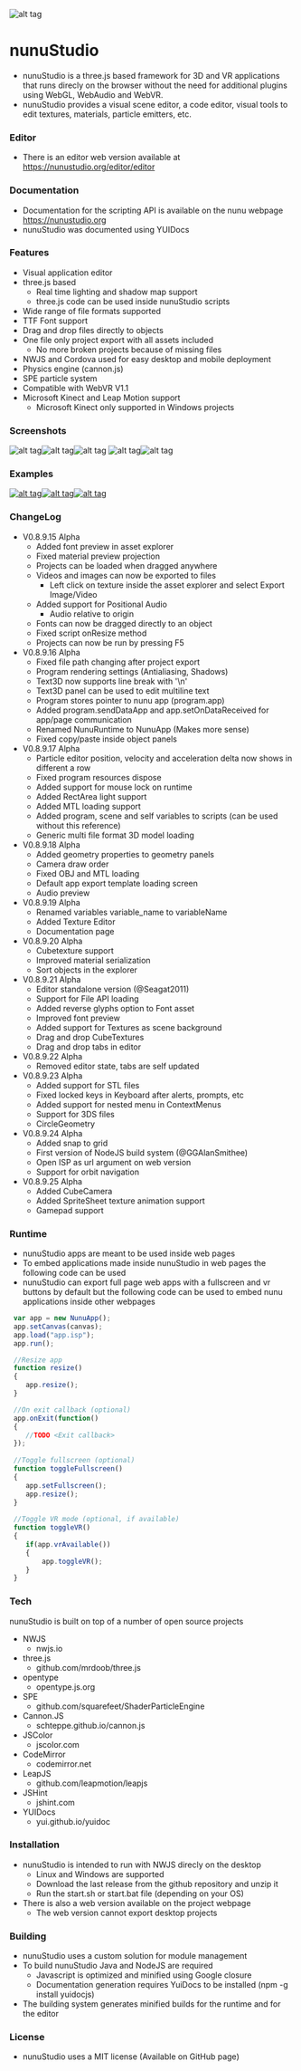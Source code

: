 ![alt tag](https://raw.githubusercontent.com/tentone/nunuStudio/master/docs/img/logo_border.png)

# nunuStudio
 - nunuStudio is a three.js based framework for 3D and VR applications that runs direcly on the browser without the need for additional plugins using WebGL, WebAudio and WebVR.
 - nunuStudio provides a visual scene editor, a code editor, visual tools to edit textures, materials, particle emitters, etc.

### Editor
 - There is an editor web version available at https://nunustudio.org/editor/editor

### Documentation
 - Documentation for the scripting API is available on the nunu webpage https://nunustudio.org
 - nunuStudio was documented using YUIDocs

### Features
- Visual application editor
- three.js based
	- Real time lighting and shadow map support
	- three.js code can be used inside nunuStudio scripts
- Wide range of file formats supported
- TTF Font support
- Drag and drop files directly to objects
- One file only project export with all assets included
	- No more broken projects because of missing files
- NWJS and Cordova used for easy desktop and mobile deployment
- Physics engine (cannon.js)
- SPE particle system
- Compatible with WebVR V1.1
- Microsoft Kinect and Leap Motion support
	- Microsoft Kinect only supported in Windows projects

### Screenshots
![alt tag](https://raw.githubusercontent.com/tentone/nunuStudio/master/docs/img/screenshot/small/2.png)![alt tag](https://raw.githubusercontent.com/tentone/nunuStudio/master/docs/img/screenshot/small/3.png)![alt tag](https://raw.githubusercontent.com/tentone/nunuStudio/master/docs/img/screenshot/small/4.png)
![alt tag](https://raw.githubusercontent.com/tentone/nunuStudio/master/docs/img/screenshot/small/1.png)![alt tag](https://raw.githubusercontent.com/tentone/nunuStudio/master/docs/img/screenshot/small/5.png)

### Examples
[![alt tag](https://raw.githubusercontent.com/tentone/nunuStudio/master/docs/img/examples/small/pong.png)](http://tentone.github.io/nunuStudio/examples/pong)[![alt tag](https://raw.githubusercontent.com/tentone/nunuStudio/master/docs/img/examples/small/fps.png)](http://tentone.github.io/nunuStudio/examples/fps)[![alt tag](https://raw.githubusercontent.com/tentone/nunuStudio/master/docs/img/examples/small/spine.png)](http://tentone.github.io/nunuStudio/examples/spine)

### ChangeLog
- V0.8.9.15 Alpha
	- Added font preview in asset explorer
	- Fixed material preview projection
	- Projects can be loaded when dragged anywhere
	- Videos and images can now be exported to files
		- Left click on texture inside the asset explorer and select Export Image/Video
	- Added support for Positional Audio
		- Audio relative to origin
	- Fonts can now be dragged directly to an object
	- Fixed script onResize method
	- Projects can now be run by pressing F5
- V0.8.9.16 Alpha
	- Fixed file path changing after project export
	- Program rendering settings (Antialiasing, Shadows)
	- Text3D now supports line break with '\n'
	- Text3D panel can be used to edit multiline text
	- Program stores pointer to nunu app (program.app)
	- Added program.sendDataApp and app.setOnDataReceived for app/page communication
	- Renamed NunuRuntime to NunuApp (Makes more sense)
	- Fixed copy/paste inside object panels
- V0.8.9.17 Alpha
	- Particle editor position, velocity and acceleration delta now shows in different a row
	- Fixed program resources dispose
	- Added support for mouse lock on runtime
	- Added RectArea light support
	- Added MTL loading support
	- Added program, scene and self variables to scripts (can be used without this reference)
	- Generic multi file format 3D model loading
- V0.8.9.18 Alpha
	- Added geometry properties to geometry panels
	- Camera draw order
	- Fixed OBJ and MTL loading
	- Default app export template loading screen
	- Audio preview
- V0.8.9.19 Alpha
	- Renamed variables variable_name to variableName
	- Added Texture Editor
	- Documentation page
- V0.8.9.20 Alpha
	- Cubetexture support
	- Improved material serialization
	- Sort objects in the explorer
- V0.8.9.21 Alpha
	- Editor standalone version (@Seagat2011)
	- Support for File API loading
	- Added reverse glyphs option to Font asset
	- Improved font preview
	- Added support for Textures as scene background
	- Drag and drop CubeTextures
	- Drag and drop tabs in editor
- V0.8.9.22 Alpha
	- Removed editor state, tabs are self updated
- V0.8.9.23 Alpha
	- Added support for STL files
	- Fixed locked keys in Keyboard after alerts, prompts, etc
	- Added support for nested menu in ContextMenus
	- Support for 3DS files
	- CircleGeometry
- V0.8.9.24 Alpha
	- Added snap to grid
	- First version of NodeJS build system (@GGAlanSmithee)
	- Open ISP as url argument on web version
	- Support for orbit navigation
- V0.8.9.25 Alpha
	- Added CubeCamera
	- Added SpriteSheet texture animation support
	- Gamepad support

### Runtime
- nunuStudio apps are meant to be used inside web pages
- To embed applications made inside nunuStudio in web pages the following code can be used
- nunuStudio can export full page web apps with a fullscreen and vr buttons by default but the following code can be used to embed nunu applications inside other webpages

```javascript
 var app = new NunuApp();
 app.setCanvas(canvas);
 app.load("app.isp");
 app.run();

 //Resize app
 function resize()
 {
 	app.resize();
 }

 //On exit callback (optional)
 app.onExit(function()
 {
 	//TODO <Exit callback>
 });
 
 //Toggle fullscreen (optional)
 function toggleFullscreen()
 {
 	app.setFullscreen();
 	app.resize();
 }
 
 //Toggle VR mode (optional, if available)
 function toggleVR()
 {
 	if(app.vrAvailable())
 	{
 		app.toggleVR();
 	}
 }
```

### Tech
nunuStudio is built on top of a number of open source projects
- NWJS
	- nwjs.io
- three.js
	- github.com/mrdoob/three.js
- opentype
	- opentype.js.org
- SPE
	- github.com/squarefeet/ShaderParticleEngine
- Cannon.JS
	- schteppe.github.io/cannon.js
- JSColor
	- jscolor.com
- CodeMirror
	- codemirror.net
- LeapJS
	- github.com/leapmotion/leapjs
- JSHint
	- jshint.com
- YUIDocs
	- yui.github.io/yuidoc

### Installation
- nunuStudio is intended to run with NWJS direcly on the desktop
	- Linux and Windows are supported
	- Download the last release from the github repository and unzip it
	- Run the start.sh or start.bat file (depending on your OS)
- There is also a web version available on the project webpage
	- The web version cannot export desktop projects

### Building
- nunuStudio uses a custom solution for module management
- To build nunuStudio Java and NodeJS are required
	- Javascript is optimized and minified using Google closure
	- Documentation generation requires YuiDocs to be installed (npm -g install yuidocjs)
- The building system generates minified builds for the runtime and for the editor

### License
- nunuStudio uses a MIT license (Available on GitHub page)
